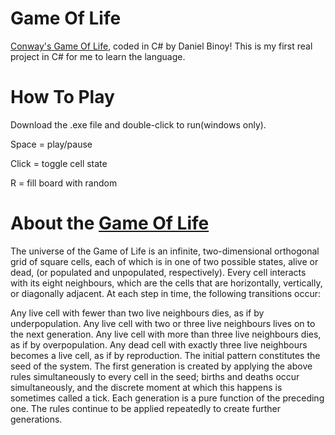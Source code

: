 # Game Of Life
[Conway's Game Of Life](https://en.wikipedia.org/wiki/Conway%27s_Game_of_Life), coded in C# by Daniel Binoy!
This is my first real project in C# for me to learn the language.

# How To Play
 Download the .exe file and double-click to run(windows only). 
 
 Space = play/pause
 
 Click = toggle cell state
 
 R = fill board with random

# About the [Game Of Life](https://en.wikipedia.org/wiki/Conway%27s_Game_of_Life)
The universe of the Game of Life is an infinite, two-dimensional orthogonal grid of square cells, each of which is in one of two possible states, alive or dead, (or populated and unpopulated, respectively). Every cell interacts with its eight neighbours, which are the cells that are horizontally, vertically, or diagonally adjacent. At each step in time, the following transitions occur:

Any live cell with fewer than two live neighbours dies, as if by underpopulation.
Any live cell with two or three live neighbours lives on to the next generation.
Any live cell with more than three live neighbours dies, as if by overpopulation.
Any dead cell with exactly three live neighbours becomes a live cell, as if by reproduction.
The initial pattern constitutes the seed of the system. The first generation is created by applying the above rules simultaneously to every cell in the seed; births and deaths occur simultaneously, and the discrete moment at which this happens is sometimes called a tick. Each generation is a pure function of the preceding one. The rules continue to be applied repeatedly to create further generations.
